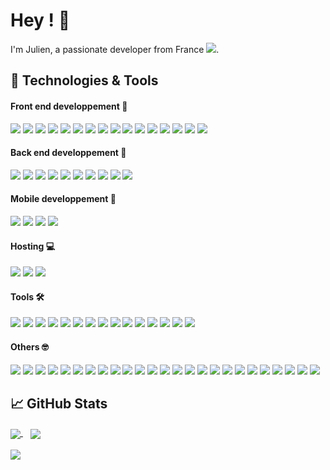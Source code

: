 <div align="">
  <h1>Hey ! 🤙</h1>
  <p>
    I'm Julien, a passionate developer from France <img src="https://img.icons8.com/color/15/000000/france.png"/>. 
  </p>

  <h2>🔧 Technologies & Tools</h2>

  <h4> Front end developpement 🚀 </h4>
  <img src ="https://img.shields.io/static/v1?label=&message=Typescript&style=flat-square&logo=typescript&color=1D1F21&" />
  <img src ="https://img.shields.io/static/v1?label=&message=Javascript&style=flat-square&logo=javascript&color=1D1F21&" />
  <img src ="https://img.shields.io/static/v1?label=&message=Vue.JS&style=flat-square&logo=Vue.js&color=1D1F21&" />
  <img src ="https://img.shields.io/static/v1?label=&message=Nuxt.js&style=flat-square&logo=Nuxt.js&color=1D1F21&" />
  <img src ="https://img.shields.io/static/v1?label=&message=React&style=flat-square&logo=React&color=1D1F21&" />
  <img src ="https://img.shields.io/static/v1?label=&message=Gatsby&style=flat-square&logo=Gatsby&color=1D1F21&" />
  <img src ="https://img.shields.io/static/v1?label=&message=GraphQL&style=flat-square&logo=GraphQL&color=1D1F21&" />
  <img src ="https://img.shields.io/static/v1?label=&message=Tailwind&style=flat-square&logo=TailwindCSS&color=1D1F21&" />
  <img src ="https://img.shields.io/static/v1?label=&message=PostCSS&style=flat-square&logo=PostCSS&color=1D1F21&" />
  <img src ="https://img.shields.io/static/v1?label=&message=Sass&style=flat-square&logo=Sass&color=1D1F21&" />
  <img src ="https://img.shields.io/static/v1?label=&message=Bootstrap&style=flat-square&logo=Bootstrap&color=1D1F21&" />
  <img src ="https://img.shields.io/static/v1?label=&message=Html5&style=flat-square&logo=Html5&color=1D1F21&" />
  <img src ="https://img.shields.io/static/v1?label=&message=CSS3&style=flat-square&logo=CSS3&color=1D1F21&" />
  <img src ="https://img.shields.io/static/v1?label=&message=WebGL&style=flat-square&logo=WebGL&color=1D1F21&" />
  <img src ="https://img.shields.io/static/v1?label=&message=Three.js&style=flat-square&logo=Three.js&color=1D1F21&" />
  <img src ="https://img.shields.io/static/v1?label=&message=Electron&style=flat-square&logo=Electron&color=1D1F21&" />


  <h4>Back end developpement 💾</h4>
  <img src="https://img.shields.io/static/v1?label=&message=PHP&style=flat-square&logo=PHP&color=1D1F21&" />
  <img src="https://img.shields.io/static/v1?label=&message=Laravel&style=flat-square&logo=Laravel&color=1D1F21&" />
  <img src="https://img.shields.io/static/v1?label=&message=Node.JS&style=flat-square&logo=Node.JS&color=1D1F21&" />
  <img src="https://img.shields.io/static/v1?label=&message=AdonisJS&style=flat-square&logo=AdonisJS&color=1D1F21&" />
  <img src="https://img.shields.io/static/v1?label=&message=Express&style=flat-square&logo=Express&color=1D1F21&" />
  <img src="https://img.shields.io/static/v1?label=&message=PostgreSQL&style=flat-square&logo=PostgreSQL&color=1D1F21&" />
  <img src="https://img.shields.io/static/v1?label=&message=MySQL&style=flat-square&logo=MySQL&color=1D1F21&" />
  <img src="https://img.shields.io/static/v1?label=&message=Timescale&style=flat-square&logo=Timescale&color=1D1F21&" />
  <img src="https://img.shields.io/static/v1?label=&message=InfluxDB&style=flat-square&logo=InfluxDB&color=1D1F21&" />
  <img src="https://img.shields.io/static/v1?label=&message=Redis&style=flat-square&logo=Redis&color=1D1F21&" />


  <h4>Mobile developpement 📱</h4>
  <img src="https://img.shields.io/static/v1?label=&message=Nativescript&style=flat-square&logo=Nativescript&color=1D1F21&" />
  <img src="https://img.shields.io/static/v1?label=&message=Cordova&style=flat-square&logo=ApacheCordova&color=1D1F21&" />
  <img src="https://img.shields.io/static/v1?label=&message=React&style=flat-square&logo=React&color=1D1F21&" />
  <img src="https://img.shields.io/static/v1?label=&message=Quasar&style=flat-square&logo=Quasar&color=1D1F21&" />

  <h4> Hosting 💻</h4>
  <img src="https://img.shields.io/static/v1?label=&message=OVH&style=flat-square&logo=OVH&color=1D1F21&" />
  <img src="https://img.shields.io/static/v1?label=&message=Netlify&style=flat-square&logo=Netlify&color=1D1F21&" />
  <img src="https://img.shields.io/static/v1?label=&message=AWS&style=flat-square&logo=AmazonAWS&color=1D1F21&" />

  <h4> Tools 🛠️</h4>
  <img src="https://img.shields.io/static/v1?label=&message=Linux&style=flat-square&logo=Linux&color=1D1F21&" />
  <img src="https://img.shields.io/static/v1?label=&message=Windows&style=flat-square&logo=Windows&color=1D1F21&" />
  <img src="https://img.shields.io/static/v1?label=&message=VSCode&style=flat-square&logo=VisualStudioCode&color=1D1F21&" />
  <img src="https://img.shields.io/static/v1?label=&message=Notion&style=flat-square&logo=Notion&color=1D1F21&" />
  <img src="https://img.shields.io/static/v1?label=&message=GitHub&style=flat-square&logo=GitHub&color=1D1F21&" />
  <img src="https://img.shields.io/static/v1?label=&message=Gitlab&style=flat-square&logo=Gitlab&color=1D1F21&" />
  <img src="https://img.shields.io/static/v1?label=&message=Git&style=flat-square&logo=Git&color=1D1F21&" />
  <img src="https://img.shields.io/static/v1?label=&message=Postman&style=flat-square&logo=Postman&color=1D1F21&" />
  <img src="https://img.shields.io/static/v1?label=&message=Swagger&style=flat-square&logo=Swagger&color=1D1F21&" />
  <img src="https://img.shields.io/static/v1?label=&message=Clockify&style=flat-square&logo=Clockify&color=1D1F21&" />
  <img src="https://img.shields.io/static/v1?label=&message=Sentry&style=flat-square&logo=Sentry&color=1D1F21&" />
  <img src="https://img.shields.io/static/v1?label=&message=Clickup&style=flat-square&logo=Clickup&color=1D1F21&" />
  <img src="https://img.shields.io/static/v1?label=&message=Figma&style=flat-square&logo=Figma&color=1D1F21&" />
  <img src="https://img.shields.io/static/v1?label=&message=Draw.io&style=flat-square&logo=Diagrams.net&color=1D1F21&" />
  <img src="https://img.shields.io/static/v1?label=&message=Photoshop&style=flat-square&logo=adobePhotoshop&color=1D1F21&" />

  <h4> Others 🤓</h4>
  <img src="https://img.shields.io/static/v1?label=&message=Unity&style=flat-square&logo=Unity&color=1D1F21&" />
  <img src="https://img.shields.io/static/v1?label=&message=Blender&style=flat-square&logo=Blender&color=1D1F21&" />
  <img src="https://img.shields.io/static/v1?label=&message=Stripe&style=flat-square&logo=Stripe&color=1D1F21&" />
  <img src="https://img.shields.io/static/v1?label=&message=Grafana&style=flat-square&logo=Grafana&color=1D1F21&" />
  <img src="https://img.shields.io/static/v1?label=&message=Eslint&style=flat-square&logo=Eslint&color=1D1F21&" />
  <img src="https://img.shields.io/static/v1?label=&message=Prettier&style=flat-square&logo=Prettier&color=1D1F21&" />
  <img src="https://img.shields.io/static/v1?label=&message=Shopify&style=flat-square&logo=Shopify&color=1D1F21&" />
  <img src="https://img.shields.io/static/v1?label=&message=Wordpress&style=flat-square&logo=Wordpress&color=1D1F21&" />
  <img src="https://img.shields.io/static/v1?label=&message=Woocommerce&style=flat-square&logo=Woocommerce&color=1D1F21&" />
  <img src="https://img.shields.io/static/v1?label=&message=Webflow&style=flat-square&logo=Webflow&color=1D1F21&" />
  <img src="https://img.shields.io/static/v1?label=&message=Docker&style=flat-square&logo=Docker&color=1D1F21&" />
  <img src="https://img.shields.io/static/v1?label=&message=Nginx&style=flat-square&logo=Nginx&color=1D1F21&" />
  <img src="https://img.shields.io/static/v1?label=&message=Prometheus&style=flat-square&logo=Prometheus&color=1D1F21&" />
  <img src="https://img.shields.io/static/v1?label=&message=Jest&style=flat-square&logo=Jest&color=1D1F21&" />
  <img src="https://img.shields.io/static/v1?label=&message=Cypress&style=flat-square&logo=Cypress&color=1D1F21&" />
  <img src="https://img.shields.io/static/v1?label=&message=Metabase&style=flat-square&logo=Metabase&color=1D1F21&" />
  <img src="https://img.shields.io/static/v1?label=&message=Npm&style=flat-square&logo=Npm&color=1D1F21&" />
  <img src="https://img.shields.io/static/v1?label=&message=Yarn&style=flat-square&logo=Yarn&color=1D1F21&" />
  <img src="https://img.shields.io/static/v1?label=&message=Pusher&style=flat-square&logo=Pusher&color=1D1F21&" />
  <img src="https://img.shields.io/static/v1?label=&message=Sonarlint&style=flat-square&logo=Sonarlint&color=1D1F21&" />
  <img src="https://img.shields.io/static/v1?label=&message=Socket.IO&style=flat-square&logo=Socket.IO&color=1D1F21&" />
  <img src="https://img.shields.io/static/v1?label=&message=Storybook&style=flat-square&logo=Storybook&color=1D1F21&" />
  <img src="https://img.shields.io/static/v1?label=&message=Vite&style=flat-square&logo=Vite&color=1D1F21&" />
  <img src="https://img.shields.io/static/v1?label=&message=Webpack&style=flat-square&logo=Webpack&color=1D1F21&" />
  <img src="https://img.shields.io/static/v1?label=&message=ZeroMQ&style=flat-square&logo=ZeroMQ&color=1D1F21&" />

  <h2>&#x1f4c8; GitHub Stats</h2>
    
  <a href="https://github.com/Julien-R44">
    <img align="center" src="https://github-readme-stats.vercel.app/api/top-langs/?username=julien-r44&&hide=html,makefile,c%2B%2B,c,vcl,groff,dockerfile,shell,objective-c&title_color=ffffff&text_color=c9cacc&icon_color=2bbc8a&bg_color=1d1f21&count_private=true&langs_count=3" />
  </a>
  &nbsp;&nbsp;
  <a href="https://github.com/Julien-R44">
    <img align="center" src="https://github-readme-stats.vercel.app/api?username=julien-r44&show_icons=true&line_height=27&count_private=true&title_color=ffffff&text_color=c9cacc&icon_color=2bbc8a&bg_color=1d1f21" />
  </a>
  <br/><br/>
  <img src="https://activity-graph.herokuapp.com/graph?username=julien-r44&theme=xcode" />
</div>

